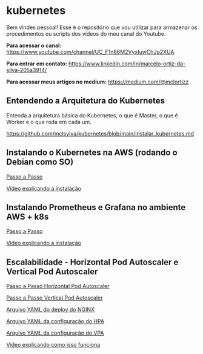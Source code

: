# kubernetes

Bem vindes pessoal! Esse é o repositório que vou utilizar para armazenar os procedimentos ou scripts dos vídeos do meu canal do Youtube.

__Para acessar o canal:__ https://www.youtube.com/channel/UC_F1n86M2VyxIuwChJp2XUA

__Para entrar em contato:__ https://www.linkedin.com/in/marcelo-ortiz-da-silva-205a3914/

__Para acessar meus artigos no medium:__ https://medium.com/@mclortizz

## Entendendo a Arquitetura do Kubernetes

Entenda a arquitetura básica do Kubernetes, o que é Master, o que é Worker e o que roda em cada um.

https://github.com/mclsylva/kubernetes/blob/main/instalar_kubernetes.md

## Instalando o Kubernetes na AWS (rodando o Debian como SO)

[Passo a Passo](https://github.com/mclsylva/kubernetes/blob/main/instalar_kubernetes.md)

[Vídeo explicando a instalação](https://youtu.be/7k_LG2Rk8PU)

## Instalando Prometheus e Grafana no ambiente AWS + k8s

[Passo a Passo](https://github.com/mclsylva/kubernetes/blob/main/instalar_prometheus_grafana)

[Vídeo explicando a instalação](https://youtu.be/yvxtI75i21U)

## Escalabilidade - Horizontal Pod Autoscaler e Vertical Pod Autoscaler

[Passo a Passo Horizontal Pod Autoscaler](https://github.com/mclortizz/kubernetes/blob/main/Escalabilidade/HPA.pdf)

[Passo a Passo Vertical Pod Autoscaler](https://github.com/mclortizz/kubernetes/blob/main/Escalabilidade/VPA.pdf)

[Arquivo YAML do deploy do NGINX](https://github.com/mclortizz/kubernetes/blob/main/Escalabilidade/deploy.yaml)

[Arquivo YAML da configuração do HPA](https://github.com/mclortizz/kubernetes/blob/main/Escalabilidade/hpa.yaml)

[Arquivo YAML da configuração do VPA](https://github.com/mclortizz/kubernetes/blob/main/Escalabilidade/vpa.yaml)

[Vídeo explicando como isso funciona](https://youtu.be/Bc-nVILcla4)
